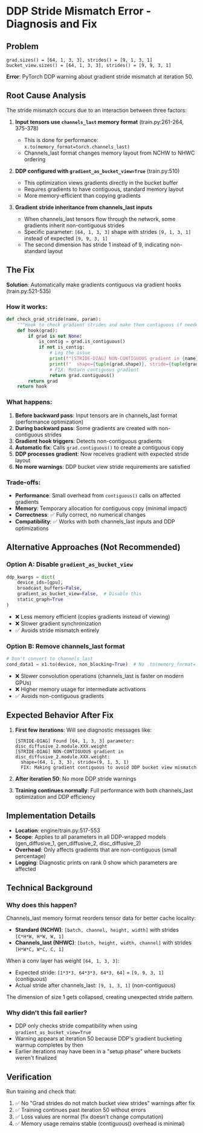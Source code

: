 # DDP Stride Mismatch Error - Diagnosis and Fix

## Problem

```
grad.sizes() = [64, 1, 3, 3], strides() = [9, 1, 3, 1]
bucket_view.sizes() = [64, 1, 3, 3], strides() = [9, 9, 3, 1]
```

**Error**: PyTorch DDP warning about gradient stride mismatch at iteration 50.

## Root Cause Analysis

The stride mismatch occurs due to an interaction between three factors:

1. **Input tensors use `channels_last` memory format** (train.py:261-264, 375-378)
   - This is done for performance: `x.to(memory_format=torch.channels_last)`
   - Channels_last format changes memory layout from NCHW to NHWC ordering

2. **DDP configured with `gradient_as_bucket_view=True`** (train.py:510)
   - This optimization views gradients directly in the bucket buffer
   - Requires gradients to have contiguous, standard memory layout
   - More memory-efficient than copying gradients

3. **Gradient stride inheritance from channels_last inputs**
   - When channels_last tensors flow through the network, some gradients inherit non-contiguous strides
   - Specific parameter: `[64, 1, 3, 3]` shape with strides `[9, 1, 3, 1]` instead of expected `[9, 9, 3, 1]`
   - The second dimension has stride 1 instead of 9, indicating non-standard layout

## The Fix

**Solution**: Automatically make gradients contiguous via gradient hooks (train.py:521-535)

### How it works:

```python
def check_grad_stride(name, param):
    """Hook to check gradient strides and make them contiguous if needed"""
    def hook(grad):
        if grad is not None:
            is_contig = grad.is_contiguous()
            if not is_contig:
                # Log the issue
                print(f"[STRIDE-DIAG] NON-CONTIGUOUS gradient in {name}")
                print(f"  shape={tuple(grad.shape)}, stride={tuple(grad.stride())}")
                # FIX: Return contiguous gradient
                return grad.contiguous()
        return grad
    return hook
```

### What happens:

1. **Before backward pass**: Input tensors are in channels_last format (performance optimization)
2. **During backward pass**: Some gradients are created with non-contiguous strides
3. **Gradient hook triggers**: Detects non-contiguous gradients
4. **Automatic fix**: Calls `grad.contiguous()` to create a contiguous copy
5. **DDP processes gradient**: Now receives gradient with expected stride layout
6. **No more warnings**: DDP bucket view stride requirements are satisfied

### Trade-offs:

- **Performance**: Small overhead from `contiguous()` calls on affected gradients
- **Memory**: Temporary allocation for contiguous copy (minimal impact)
- **Correctness**: ✅ Fully correct, no numerical changes
- **Compatibility**: ✅ Works with both channels_last inputs and DDP optimizations

## Alternative Approaches (Not Recommended)

### Option A: Disable `gradient_as_bucket_view`
```python
ddp_kwargs = dict(
    device_ids=[gpu],
    broadcast_buffers=False,
    gradient_as_bucket_view=False,  # Disable this
    static_graph=True
)
```
- ❌ Less memory efficient (copies gradients instead of viewing)
- ❌ Slower gradient synchronization
- ✅ Avoids stride mismatch entirely

### Option B: Remove channels_last format
```python
# Don't convert to channels_last
cond_data1 = x1.to(device, non_blocking=True)  # No .to(memory_format=...)
```
- ❌ Slower convolution operations (channels_last is faster on modern GPUs)
- ❌ Higher memory usage for intermediate activations
- ✅ Avoids non-contiguous gradients

## Expected Behavior After Fix

1. **First few iterations**: Will see diagnostic messages like:
   ```
   [STRIDE-DIAG] Found [64, 1, 3, 3] parameter: disc_diffusive_2.module.XXX.weight
   [STRIDE-DIAG] NON-CONTIGUOUS gradient in disc_diffusive_2.module.XXX.weight:
     shape=(64, 1, 3, 3), stride=(9, 1, 3, 1)
     FIX: Making gradient contiguous to avoid DDP bucket view mismatch
   ```

2. **After iteration 50**: No more DDP stride warnings

3. **Training continues normally**: Full performance with both channels_last optimization and DDP efficiency

## Implementation Details

- **Location**: engine/train.py:517-553
- **Scope**: Applies to all parameters in all DDP-wrapped models (gen_diffusive_1, gen_diffusive_2, disc_diffusive_2)
- **Overhead**: Only affects gradients that are non-contiguous (small percentage)
- **Logging**: Diagnostic prints on rank 0 show which parameters are affected

## Technical Background

### Why does this happen?

Channels_last memory format reorders tensor data for better cache locality:
- **Standard (NCHW)**: `[batch, channel, height, width]` with strides `[C*H*W, H*W, W, 1]`
- **Channels_last (NHWC)**: `[batch, height, width, channel]` with strides `[H*W*C, W*C, C, 1]`

When a conv layer has weight `[64, 1, 3, 3]`:
- Expected stride: `[1*3*3, 64*3*3, 64*3, 64]` = `[9, 9, 3, 1]` (contiguous)
- Actual stride after channels_last: `[9, 1, 3, 1]` (non-contiguous)

The dimension of size 1 gets collapsed, creating unexpected stride pattern.

### Why didn't this fail earlier?

- DDP only checks stride compatibility when using `gradient_as_bucket_view=True`
- Warning appears at iteration 50 because DDP's gradient bucketing warmup completes by then
- Earlier iterations may have been in a "setup phase" where buckets weren't finalized

## Verification

Run training and check that:
1. ✅ No "Grad strides do not match bucket view strides" warnings after fix
2. ✅ Training continues past iteration 50 without errors
3. ✅ Loss values are normal (fix doesn't change computation)
4. ✅ Memory usage remains stable (contiguous() overhead is minimal)

